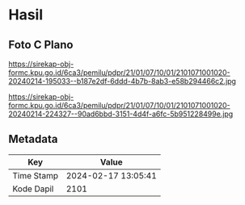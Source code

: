 # Hasil

## Foto C Plano

https://sirekap-obj-formc.kpu.go.id/6ca3/pemilu/pdpr/21/01/07/10/01/2101071001020-20240214-195033--b187e2df-6ddd-4b7b-8ab3-e58b294466c2.jpg

https://sirekap-obj-formc.kpu.go.id/6ca3/pemilu/pdpr/21/01/07/10/01/2101071001020-20240214-224327--90ad6bbd-3151-4d4f-a6fc-5b951228499e.jpg


## Metadata

| Key        | Value               |
| ---------- | ------------------- |
| Time Stamp | 2024-02-17 13:05:41 |
| Kode Dapil | 2101                |



